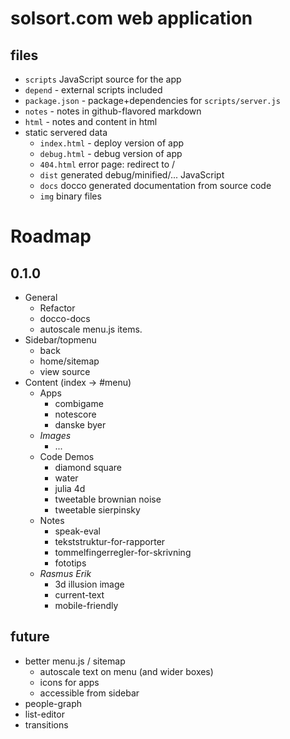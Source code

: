 # solsort.com web application

## files

- `scripts` JavaScript source for the app
- `depend` - external scripts included
- `package.json` - package+dependencies for `scripts/server.js`
- `notes` - notes in github-flavored markdown
- `html` - notes and content in html
- static servered data
    - `index.html` - deploy version of app
    - `debug.html` - debug version of app
    - `404.html` error page: redirect to /
    - `dist` generated debug/minified/... JavaScript
    - `docs` docco generated documentation from source code
    - `img` binary files

# Roadmap
## 0.1.0

- General
    - Refactor
    - docco-docs
    - autoscale menu.js items.
- Sidebar/topmenu
    - back
    - home/sitemap
    - view source
- Content (index -> #menu)
    - Apps
        - combigame
        - notescore
        - danske byer
    - *Images*
        - ...
    - Code Demos
        - diamond square
        - water
        - julia 4d
        - tweetable brownian noise
        - tweetable sierpinsky
    - Notes
        - speak-eval
        - tekststruktur-for-rapporter
        - tommelfingerregler-for-skrivning
        - fototips
    - *Rasmus Erik*
        - 3d illusion image
        - current-text
        - mobile-friendly

## future

- better menu.js / sitemap
    - autoscale text on menu (and wider boxes)
    - icons for apps
    - accessible from sidebar
- people-graph
- list-editor
- transitions
